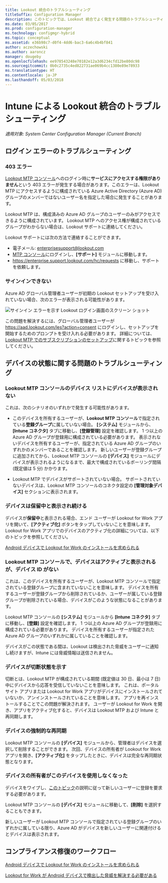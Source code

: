 ```yaml
---
title: Lookout 統合のトラブルシューティング
titleSuffix: Configuration Manager
description: このトピックでは、Lookout 統合でよく発生する問題のトラブルシューティングについて説明します。
ms.date: 03/05/2017
ms.prod: configuration-manager
ms.technology: configmgr-hybrid
ms.topic: conceptual
ms.assetid: e36b98c7-d0f4-4dd6-bac3-6a6c4b4bf841
author: aczechowski
ms.author: aaroncz
manager: dougeby
ms.openlocfilehash: ee978543248e70182e12a3d6234cfd12be80dc98
ms.sourcegitcommit: 0b0c2735c4ed822731ae069b4cc1380e89e78933
ms.translationtype: HT
ms.contentlocale: ja-JP
ms.lasthandoff: 05/03/2018
---
```

# <a name="troubleshoot-lookout-integration-with-intune"></a>Intune による Lookout 統合のトラブルシューティング

*適用対象: System Center Configuration Manager (Current Branch)*

## <a name="troubleshoot-login-errors"></a>ログイン エラーのトラブルシューティング
### <a name="403-errors"></a>403 エラー
[Lookout MTP コンソール](https://aad.lookout.com)へのログイン時に**サービスにアクセスする権限がありません**という 403 エラーが発生する場合があります。このエラーは、Lookout MTP にアクセスするように構成されている Azure Active Directory (Azure AD) グループのメンバーではないユーザー名を指定した場合に発生することがあります。

Lookout MTP は、構成済みの Azure AD グループのユーザーのみがアクセスできるように構成されています。 Lookout MTP へのアクセス権が構成されているグループがわからない場合は、Lookout サポートに連絡してください。

Lookout サポートには次の方法で連絡することができます。

* 電子メール: enterprisesupport@lookout.com
* [MTP コンソール](http://aad.lookout.com)にログインし、**[サポート]** モジュールに移動します。
* https://enterprise.support.lookout.com/hc/requests に移動し、サポートを依頼します。

### <a name="unable-to-sign-in"></a>サインインできない
Azure AD グローバル管理者ユーザーが初期の Lookout セットアップを受け入れていない場合、次のエラーが表示される可能性があります。

![サインイン エラーを示す Lookout ログイン画面のスクリーン ショット](media/lookout-consent-not-accepted-error.png)

この問題を解決するには、グローバル管理者ユーザーが https://aad.lookout.com/les?action=consent にログインし、セットアップを開始するためのプロンプトを受け入れる必要があります。 詳細については、[Lookout MTP でのサブスクリプションのセットアップ](set-up-your-subscription-with-lookout.md)に関するトピックを参照してください。

## <a name="troubleshoot-device-status-issues"></a>デバイスの状態に関する問題のトラブルシューティング

### <a name="device-not-showing-up-in-the-lookout-mtp-console-device-list"></a>Lookout MTP コンソールのデバイス リストにデバイスが表示されない

これは、次のシナリオのいずれかで発生する可能性があります。
* このデバイスを所有するユーザーが、**Lookout MTP コンソール**で指定されている**登録グループ**に属していない場合。  **[システム]** モジュールから、**[Intune コネクタ]** タブに移動し、**[登録管理]** 設定を確認します。  1 つ以上の Azure AD グループが登録用に構成されている必要があります。  表示されないデバイスを所有するユーザーが、指定されている Azure AD グループのいずれかのメンバーであることを確認します。  新しいユーザーが登録グループに追加されてから、Lookout MTP コンソールの **[デバイス]** モジュールにデバイスが表示されるようになるまで、最大で構成されているポーリング間隔 (既定値は 5 分) かかります。

* Lookout MTP でデバイスがサポートされていない場合。  サポートされていないデバイスは、Lookout MTP コンソールのコネクタ設定の **[管理対象デバイス]** セクションに表示されます。

### <a name="device-continues-to-be-reported-as-pending"></a>デバイスは**保留中**と表示され続ける

デバイスが**保留中**と表示される場合、エンド ユーザーが Lookout for Work アプリを開いて、**[アクティブ化]** ボタンをタップしていないことを意味します。 Lookout for Work アプリでのデバイスのアクティブ化の詳細については、以下のトピックを参照してください。

[Android デバイスで Lookout for Work のインストールを求められる](http://docs.microsoft.com/intune/enduser/you-are-prompted-to-install-lookout-for-work-android)

### <a name="in-the-lookout-mtp-console-a-device-is-showing-as-active-but-does-not-have-a-device-id"></a>Lookout MTP コンソールで、デバイスはアクティブと表示されるが、デバイス ID がない
これは、このデバイスを所有するユーザーが、Lookout MTP コンソールで指定されている登録グループに含まれていないことを意味します。   デバイスを所有するユーザーが登録グループから削除されているか、ユーザーが属している登録グループが削除されている場合、デバイスがこのような状態になることがあります。

Lookout MTP コンソールの **[システム]** モジュールから **[Intune コネクタ]** タブに移動し、**[登録]** 設定を確認します。  1 つ以上の Azure AD グループが登録用に構成されている必要があります。  デバイスを所有するユーザーが指定された Azure AD グループのいずれかに属していることを確認します。

デバイスがこの状態である間は、Lookout は検出された脅威をユーザーに通知し続けますが、Intune には脅威情報は送信されません。

### <a name="device-shows-disconnected-state"></a>デバイスが切断状態を示す

切断とは、Lookout MTP が構成されている期間 (既定値は 30 日、最小は 7 日) 中にデバイスから応答を受信していないことを意味します。 これは、ポータル サイト アプリまたは Lookout for Work アプリがデバイスにインストールされていないか、アンインストールされていることを意味します。 アプリを再インストールすることでこの問題が解決されます。 ユーザーが Lookout for Work を開き、アプリをアクティブ化すると、デバイスは Lookout MTP および Intune と再同期します。

### <a name="forcing-a-resync-on-the-device"></a>デバイスの強制的な再同期
Lookout MTP コンソールの **[デバイス]** モジュールから、管理者はデバイスを選択して削除することができます。   次回、デバイスの所有者が Lookout for Work アプリを開き、**[アクティブ化]** をタップしたときに、デバイスは完全な再同期状態となります。

### <a name="the-owner-of-the-device-is-no-longer-using-this-device"></a>デバイスの所有者がこのデバイスを使用しなくなった
デバイスをワイプし、[このトピック](https://docs.microsoft.com/sccm/mdm/deploy-use/wipe-lock-reset-devices#full-wipe)の説明に従って新しいユーザーに登録を要求する必要があります。


Lookout MTP コンソールの **[デバイス]** モジュールに移動して、**[削除]** を選択することもできます。

新しいユーザーが Lookout MTP コンソールで指定されている登録グループのいずれかに属している限り、Azure AD がデバイスを新しいユーザーに関連付けるとデバイスは表示されます。

## <a name="compliance-remediation-workflows"></a>コンプライアンス修復のワークフロー
[Android デバイスで Lookout for Work のインストールを求められる]( http://docs.microsoft.com/intune/enduser/you-are-prompted-to-install-lookout-for-work-android)

[Lookout for Work が Android デバイスで検出した脅威を解決する必要がある](http://docs.microsoft.com/intune/enduser/you-need-to-resolve-a-threat-found-by-lookout-for-work-android)
